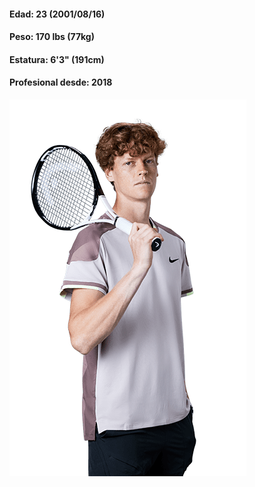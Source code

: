 #### Edad: 23 (2001/08/16)
#### Peso: 170 lbs (77kg)
#### Estatura: 6'3" (191cm)
#### Profesional desde: 2018
<img src="sinner_full.png" alt="" >
